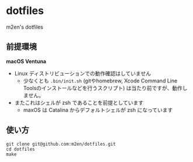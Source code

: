 # dotfiles

m2en's dotfiles

## 前提環境

**macOS Ventuna**

- Linux ディストリビューションでの動作確認はしていません
    - 少なくとも `.bin/init.sh` (gitやhomebrew, Xcode Command Line Toolsのインストールなどを行うスクリプト) は当たり前ですが、動作しません。
- またこれはシェルが zsh であることを前提としています
    - maxOS は Catalina からデフォルトシェルが zsh になっています

## 使い方

```shell
git clone git@github.com:m2en/dotfiles.git
cd dotfiles
make
```
